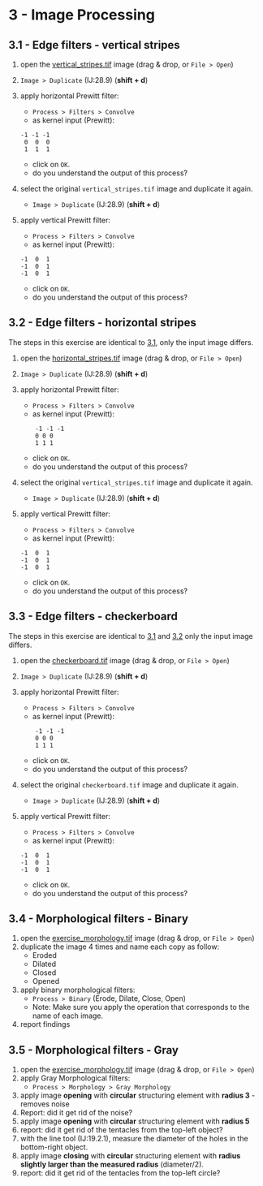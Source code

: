 # 3 - Image Processing

## 3.1 - Edge filters - vertical stripes

1. open the [vertical_stripes.tif](images/vertical_stripes.tif) image (drag & drop, or `File > Open`)
2. `Image > Duplicate` (IJ:28.9) (**shift + d**)
3. apply horizontal Prewitt filter:
    - `Process > Filters > Convolve`
    - as kernel input (Prewitt):

    ```plaintext
    -1 -1 -1
     0  0  0
     1  1  1
    ```

    - click on `OK`.
    - do you understand the output of this process?
4. select the original `vertical_stripes.tif` image and duplicate it again.
    - `Image > Duplicate` (IJ:28.9) (**shift + d**)
5. apply vertical Prewitt filter:
    - `Process > Filters > Convolve`
    - as kernel input (Prewitt):

    ```plaintext
    -1  0  1
    -1  0  1
    -1  0  1
    ```

    - click on `OK`.
    - do you understand the output of this process?

## 3.2 - Edge filters - horizontal stripes

The steps in this exercise are identical to [3.1](#edge-filters-vertical-stripes), only the input image differs.

1. open the [horizontal_stripes.tif](images/horizontal_stripes.tif) image (drag & drop, or `File > Open`)
2. `Image > Duplicate` (IJ:28.9) (**shift + d**)
3. apply horizontal Prewitt filter:
    - `Process > Filters > Convolve`
    - as kernel input (Prewitt):

    ```plaintext
        -1 -1 -1
        0 0 0
        1 1 1
    ```

    - click on `OK`.
    - do you understand the output of this process?
4. select the original `vertical_stripes.tif` image and duplicate it again.
    - `Image > Duplicate` (IJ:28.9) (**shift + d**)
5. apply vertical Prewitt filter:
    - `Process > Filters > Convolve`
    - as kernel input (Prewitt):

    ```plaintext
    -1  0  1
    -1  0  1
    -1  0  1
    ```

    - click on `OK`.
    - do you understand the output of this process?

## 3.3 - Edge filters - checkerboard

The steps in this exercise are identical to [3.1](#edge-filters-vertical-stripes) and [3.2](#edge-filters-horizontal-stripes) only the input image differs.

1. open the [checkerboard.tif](images/checkerboard.tif) image (drag & drop, or `File > Open`)
2. `Image > Duplicate` (IJ:28.9) (**shift + d**)
3. apply horizontal Prewitt filter:
    - `Process > Filters > Convolve`
    - as kernel input (Prewitt):

    ```plaintext
        -1 -1 -1
        0 0 0
        1 1 1
    ```

    - click on `OK`.
    - do you understand the output of this process?
4. select the original `checkerboard.tif` image and duplicate it again.
    - `Image > Duplicate` (IJ:28.9) (**shift + d**)
5. apply vertical Prewitt filter:
    - `Process > Filters > Convolve`
    - as kernel input (Prewitt):

    ```plaintext
    -1  0  1
    -1  0  1
    -1  0  1
    ```

    - click on `OK`.
    - do you understand the output of this process?

## 3.4 - Morphological filters - Binary

1. open the [exercise_morphology.tif](images/exercise_morphology.tif) image (drag & drop, or `File > Open`)
2. duplicate the image 4 times and name each copy as follow:
    - Eroded
    - Dilated
    - Closed
    - Opened
3. apply binary morphological filters:
    - `Process > Binary` (Erode, Dilate, Close, Open)
    - Note: Make sure you apply the operation that corresponds to the name of each image.
4. report findings

## 3.5 - Morphological filters - Gray

1. open the [exercise_morphology.tif](images/exercise_morphology.tif) image (drag & drop, or `File > Open`)
2. apply Gray Morphological filters:
    - `Process > Morphology > Gray Morphology`
3. apply image **opening** with **circular** structuring element with **radius 3** - removes noise
4. Report: did it get rid of the noise?
5. apply image **opening** with **circular** structuring element with **radius 5**
6. report: did it get rid of the tentacles from the top-left object?
7. with the line tool (IJ:19.2.1), measure the diameter of the holes in the bottom-right object.
8. apply image **closing** with **circular** structuring element with **radius slightly larger than the measured radius** (diameter/2).
9. report: did it get rid of the tentacles from the top-left circle?
